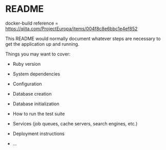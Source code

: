 # README

docker-build reference = https://qiita.com/ProjectEuropa/items/004f8c8e6bbc1e4ef852

This README would normally document whatever steps are necessary to get the
application up and running.

Things you may want to cover:

* Ruby version

* System dependencies

* Configuration

* Database creation

* Database initialization

* How to run the test suite

* Services (job queues, cache servers, search engines, etc.)

* Deployment instructions

* ...
